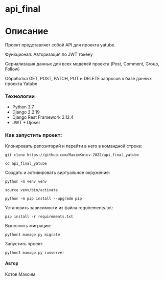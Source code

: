 # api_final

# Описание

Проект представляет собой API для проекта yatube.

Функционал:
Авторизация по JWT токену

Сериализация данных для всех моделей проекта (Post, Comment, Group, Follow)

Обработка GET, POST, PATCH, PUT и DELETE запросов к базе данных проекта Yatube

### Технологии
+ Python 3.7
+ Django 2.2.19
+ Django Rest Framework 3.12.4
+ JWT + Djoser


### Как запустить проект:

Клонировать репозиторий и перейти в него в командной строке:

```
git clone https://github.com/MaximKotov-2022/api_final_yatube
```

```
cd api_final_yatube
```

Cоздать и активировать виртуальное окружение:

```
python -m venv venv
```

```
source venv/bin/activate
```

```
python -m pip install --upgrade pip
```

Установить зависимости из файла requirements.txt:

```
pip install -r requirements.txt
```

Выполнить миграции:

```
python3 manage.py migrate
```

Запустить проект:

```
python3 manage.py runserver
```

#### Автор
Котов Максим
